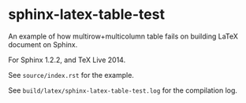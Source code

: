 # sphinx-latex-table-test

An example of how multirow+multicolumn table fails on building LaTeX document on Sphinx.

For Sphinx 1.2.2, and TeX Live 2014.

See `source/index.rst` for the example.

See `build/latex/sphinx-latex-table-test.log` for the compilation log.
